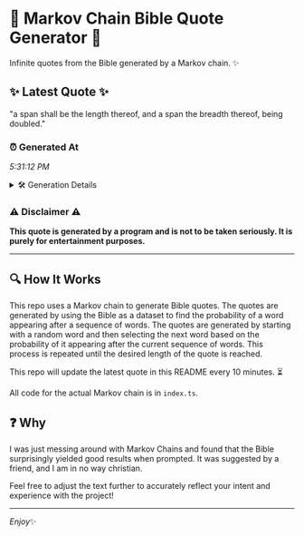 # 📖 Markov Chain Bible Quote Generator 📖

Infinite quotes from the Bible generated by a Markov chain. ✨

## ✨ Latest Quote ✨
"a span shall be the length thereof, and a span the breadth thereof, being doubled."

### ⏰ Generated At
*5:31:12 PM*

<details>
    <summary>🛠️ Generation Details</summary>
    <p>
        <strong>🌱 Seed:</strong> a<br>
        <strong>🔄 Iterations:</strong> 14<br>
        <strong>📜 Context History:</strong><br>[ a ]: span<br>[ a, span ]: shall<br>[ a, span, shall ]: be<br>[ a, span, shall, be ]: the<br>[ a, span, shall, be, the ]: length<br>[ a, span, shall, be, the, length ]: thereof,<br>[ span, shall, be, the, length, thereof, ]: and<br>[ shall, be, the, length, thereof,, and ]: a<br>[ be, the, length, thereof,, and, a ]: span<br>[ the, length, thereof,, and, a, span ]: the<br>[ length, thereof,, and, a, span, the ]: breadth<br>[ thereof,, and, a, span, the, breadth ]: thereof,<br>[ and, a, span, the, breadth, thereof, ]: being<br>[ a, span, the, breadth, thereof,, being ]: doubled.<br>
    </p>
</details>

### ⚠️ Disclaimer ⚠️
**This quote is generated by a program and is not to be taken seriously. It is purely for entertainment purposes.**

---

## 🔍 How It Works

This repo uses a Markov chain to generate Bible quotes. The quotes are generated by using the Bible as a dataset to find the probability of a word appearing after a sequence of words. The quotes are generated by starting with a random word and then selecting the next word based on the probability of it appearing after the current sequence of words. This process is repeated until the desired length of the quote is reached.

This repo will update the latest quote in this README every 10 minutes. ⏳

All code for the actual Markov chain is in `index.ts`.

## ❓ Why

I was just messing around with Markov Chains and found that the Bible surprisingly yielded good results when prompted. 
It was suggested by a friend, and I am in no way christian.

Feel free to adjust the text further to accurately reflect your intent and experience with the project!

---

*Enjoy*✨
